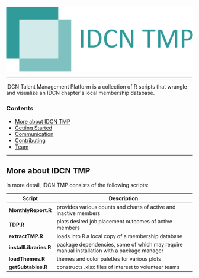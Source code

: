 ![IDCN TMP Logo](https://raw.githubusercontent.com/IDCN/talent-management-platform/master/docs/_static/img/IDCNTMP_2.png)

--------------------------------------------------------------------------------

IDCN Talent Management Platform is a collection of R scripts that wrangle and visualize an IDCN chapter's local membership database.

<h3>Contents</h3>

- [More about IDCN TMP](#more-about-pytorch)
- [Getting Started](#getting-started)
- [Communication](#communication)
- [Contributing](#releases-and-contributing)
- [Team](#teams)

--------------------------------------------------------------------------------

## More about IDCN TMP

In more detail, IDCN TMP consists of the following scripts:

| Script | Description |
| ---- | --- |
| **MonthlyReport.R** | provides various counts and charts of active and inactive members |
| **TDP.R** | plots desired job placement outcomes of active members |
| **extractTMP.R** | loads into R a local copy of a membership database |
| **installLibraries.R** | package dependencies, some of which may require manual installation with a package manager |
| **loadThemes.R** | themes and color palettes for various plots |
| **getSubtables.R** | constructs .xlsx files of interest to volunteer teams |
